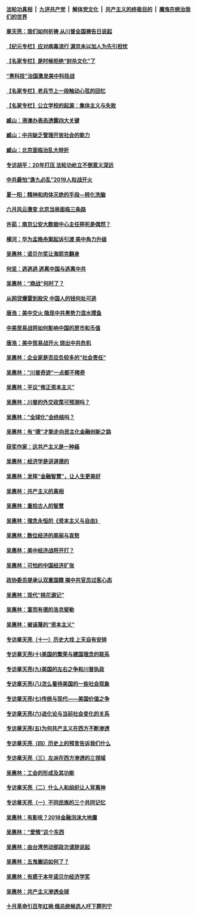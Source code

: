 ####  [法轮功真相](../../../../basic/blob/master/README.md?t=06220302) &nbsp;|&nbsp; [九评共产党](../../../../9ping.md/blob/master/README.md?t=06220302) &nbsp;|&nbsp; [解体党文化](../../../../jtdwh.md/blob/master/README.md?t=06220302)  &nbsp;|&nbsp; [共产主义的终极目的](../../../../gczydzjmd.md/blob/master/README.md?t=06220302) &nbsp;|&nbsp; [魔鬼在统治我们的世界](../../../../mgztzwmdsj.md/blob/master/README.md?t=06220302) 

#### [章天亮：我们如何祈祷 从川普全国祷告日说起](../pages/nsc423/n11944627.md?t=06220302) 

#### [【纪元专栏】应对病毒流行 渥京未以加人为先引担忧](../pages/nsc423/n11875714.md?t=06220302) 

#### [【名家专栏】是时候拒绝“封杀文化”了](../pages/nsc423/n11814093.md?t=06220302) 

#### [“黑科技”治国激发美中科技战](../pages/nsc423/n11638056.md?t=06220302) 

#### [【名家专栏】老兵节上一段触动心弦的回忆](../pages/nsc423/n11646016.md?t=06220302) 

#### [【名家专栏】公立学校的起源：集体主义与失败](../pages/nsc423/n11601833.md?t=06220302) 

#### [臧山：港澳办表态透露四大关键](../pages/nsc423/n11421628.md?t=06220302) 

#### [臧山：中共缺乏管理开放社会的能力](../pages/nsc423/n11407457.md?t=06220302) 

#### [臧山：北京面临治乱大转折](../pages/nsc423/n11406895.md?t=06220302) 

#### [专访胡平：20年打压 法轮功屹立不倒意义深远](../pages/nsc423/n11398800.md?t=06220302) 

#### [中共最怕“逢九必乱”2019人权战开火](../pages/nsc423/n11385248.md?t=06220302) 

#### [夏一阳：精神和肉体灭绝的手段—转化洗脑](../pages/nsc423/n11368250.md?t=06220302) 

#### [六月风云激变 北京当局面临三条路](../pages/nsc423/n11313668.md?t=06220302) 

#### [许茹：南京公安大数据中心主任猝死是偶然？](../pages/nsc423/n11064744.md?t=06220302) 

#### [横河：华为孟晚舟案起诉引渡 美中角力升级](../pages/nsc423/n11027230.md?t=06220302) 

#### [吴惠林：诺贝尔奖让海耶克翻身](../pages/nsc423/n10890049.md?t=06220302) 

#### [何坚：逃逃逃 逃离中国与逃离中共](../pages/nsc423/n10592891.md?t=06220302) 

#### [吴惠林：“商战”何时了？](../pages/nsc423/n10573558.md?t=06220302) 

#### [从网贷爆雷到股灾 中国人的钱何处可逃](../pages/nsc423/n10572800.md?t=06220302) 

#### [唐浩：美中交火 隐现中共黑势力混水摸鱼](../pages/nsc423/n10544040.md?t=06220302) 

#### [中美贸易战将如何影响中国的房市和币值](../pages/nsc423/n10543697.md?t=06220302) 

#### [唐浩：美中贸易战开火 烧出中共危机](../pages/nsc423/n10540126.md?t=06220302) 

#### [吴惠林：企业家是否应负较多的“社会责任”](../pages/nsc423/n10535022.md?t=06220302) 

#### [吴惠林：“川普奇迹”一点都不稀奇](../pages/nsc423/n10512808.md?t=06220302) 

#### [吴惠林：平议“修正资本主义”](../pages/nsc423/n10495724.md?t=06220302) 

#### [吴惠林：川普的外交政策可预测吗？](../pages/nsc423/n10462387.md?t=06220302) 

#### [吴惠林：“全球化”会终结吗？](../pages/nsc423/n10452838.md?t=06220302) 

#### [吴惠林：有“德”才能走向民主化金融创新之路](../pages/nsc423/n10432292.md?t=06220302) 

#### [获奖作家：这共产主义是一种癌](../pages/nsc423/n10431541.md?t=06220302) 

#### [吴惠林：经济学是讲道德的](../pages/nsc423/n10398014.md?t=06220302) 

#### [吴惠林：发挥“金融智慧”，让人生更美好](../pages/nsc423/n10375019.md?t=06220302) 

#### [吴惠林：共产主义的真相](../pages/nsc423/n10351394.md?t=06220302) 

#### [吴惠林：重拾古人的智慧](../pages/nsc423/n10337691.md?t=06220302) 

#### [吴惠林：理念永恒的《资本主义与自由》](../pages/nsc423/n10316274.md?t=06220302) 

#### [吴惠林：数位经济的美丽与哀愁](../pages/nsc423/n10292946.md?t=06220302) 

#### [吴惠林：美中经济战将开打？](../pages/nsc423/n10258825.md?t=06220302) 

#### [吴惠林：可怕的中国经济扩张](../pages/nsc423/n10219147.md?t=06220302) 

#### [政协委员提承认双重国籍 揭中共官员过客心态](../pages/nsc423/n10208809.md?t=06220302) 

#### [吴惠林：现代“桃花源记”](../pages/nsc423/n10185234.md?t=06220302) 

#### [吴惠林：富而有德的洛克斐勒](../pages/nsc423/n10142264.md?t=06220302) 

#### [吴惠林：被诬蔑的“资本主义”](../pages/nsc423/n10124816.md?t=06220302) 

#### [专访章天亮（十一）历史大戏 上天自有安排](../pages/nsc423/n10094905.md?t=06220302) 

#### [专访章天亮(十)美国的繁荣与建国理念的联系](../pages/nsc423/n10094899.md?t=06220302) 

#### [专访章天亮(九)美国的左右之争和川普执政](../pages/nsc423/n10094889.md?t=06220302) 

#### [专访章天亮(八)怎么看待美国的一些社会现象](../pages/nsc423/n10094857.md?t=06220302) 

#### [专访章天亮(七)传统与现代——美国价值之争](../pages/nsc423/n10093140.md?t=06220302) 

#### [专访章天亮(六)进化论与当前社会变化的关系](../pages/nsc423/n10092036.md?t=06220302) 

#### [专访章天亮(五)为何共产主义在西方不断渗透](../pages/nsc423/n10083620.md?t=06220302) 

#### [专访章天亮（四）历史上的预言告诉我们什么](../pages/nsc423/n10083606.md?t=06220302) 

#### [专访章天亮（三）左派在西方渗透的三领域](../pages/nsc423/n10081115.md?t=06220302) 

#### [吴惠林：工会的形成及其功能](../pages/nsc423/n10080633.md?t=06220302) 

#### [专访章天亮（二）什么人和组织让人背离神](../pages/nsc423/n10076637.md?t=06220302) 

#### [专访章天亮（一）不同民族的三个共同记忆](../pages/nsc423/n10074188.md?t=06220302) 

#### [吴惠林：有影呒？2018金融泡沫大地震](../pages/nsc423/n10040534.md?t=06220302) 

#### [吴惠林：“爱情”这个东西](../pages/nsc423/n10019423.md?t=06220302) 

#### [吴惠林：由台湾劳动部政次请辞说起](../pages/nsc423/n9979679.md?t=06220302) 

#### [吴惠林：五鬼搬运如何了？](../pages/nsc423/n9925338.md?t=06220302) 

#### [吴惠林：有感于本年诺贝尔经济学奖](../pages/nsc423/n9871883.md?t=06220302) 

#### [吴惠林：共产主义渗透全球](../pages/nsc423/n9812748.md?t=06220302) 

#### [十月革命引百年红祸 俄总统候选人吁下葬列宁](../pages/nsc423/n9810182.md?t=06220302) 

